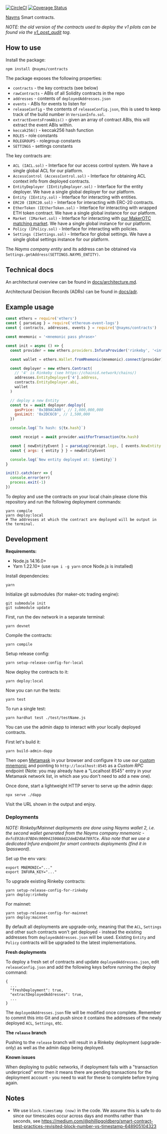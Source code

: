 [![CircleCI](https://circleci.com/gh/nayms/contracts/tree/master.svg?style=shield)](https://circleci.com/gh/nayms/contracts/tree/master) [![Coverage Status](https://coveralls.io/repos/github/nayms/contracts/badge.svg?branch=master)](https://coveralls.io/github/nayms/contracts?branch=master)

[Nayms](https://nayms.io) Smart contracts.

_NOTE: the old version of the contracts used to deploy the v1 pilots can be found via the [v1_post_audit](https://github.com/nayms/contracts/tree/v1_post_audit) tag_.


## How to use

Install the package:

```
npm install @nayms/contracts
```

The package exposes the following properties:

* `contracts` - the key contracts (see below)
* `rawContracts` - ABIs of all Solidity contracts in the repo
* `addresses` - contents of `deployedAddresses.json`
* `events` - ABIs for events to listen for
* `releaseConfig` - the contents of `releaseConfig.json`, this is used to keep track of the build number in `VersionInfo.sol`.
* `extractEventsFromAbis()` - given an array of contract ABIs, this will extract the event ABIs within.
* `keccak256()` - keccak256 hash function
* `ROLES` - role constants
* `ROLEGROUPS` - rolegroup constants
* `SETTINGS` - settings constants

The key contracts are:

* `ACL (IACL.sol)` - Interface for our access control system. We have a single global ACL for our platform.
* `AccessControl (AccessControl.sol)` - Interface for obtaining ACL context info from deployed contracts.
* `EntityDeployer (IEntityDeployer.sol)` - Interface for the entity deployer. We have a single global deployer for our platform.
* `Entity (IEntity.sol)` - Interface for interacting with entities.
* `ERC20 (IERC20.sol)` - Interface for interacting with ERC-20 contracts.
* `EtherToken (IEtherToken.sol)` - Interface for interacting with wrapped ETH token contract. We have a single global instance for our platform.
* `Market (IMarket.sol)` - Interface for interacting with [our MakerOTC matching market](https://github.com/nayms/maker-otc). We have a single global instance for our platform.
* `Policy (IPolicy.sol)` - Interface for interacting with policies.
* `Settings (ISettings.sol)` - Interface for global settings. We have a single global settings instance for our platform.

The _Nayms company entity_ and its address can be obtained via `Settings.getAddress(SETTINGS.NAYMS_ENTITY)`.

## Technical docs

An architectural overview can be found in [docs/architecture.md](docs/architecture.md).

Architectural Decision Records (ADRs) can be found in [docs/adr](docs/adr).

## Example usage

```js
const ethers = require('ethers')
const { parseLog } = require('ethereum-event-logs')
const { contracts, addresses, events } = require('@nayms/contracts')

const mnemonic = '<mnemonic pass phrase>'

const init = async () => {
  const provider = new ethers.providers.InfuraProvider('rinkeby', '<infura token>')

  const wallet = ethers.Wallet.fromMnemonic(mnemonic).connect(provider)

  const deployer = new ethers.Contract(
    // '4' is Rinkeby (see https://chainid.network/chains/)
    addresses.EntityDeployer['4'].address,
    contracts.EntityDeployer.abi,
    wallet
  )

  // deploy a new Entity
  const tx = await deployer.deploy({
    gasPrice: '0x3B9ACA00', // 1,000,000,000
    gasLimit: '0x2DC6C0', // 1,500,000
  })

  console.log(`Tx hash: ${tx.hash}`)

  const receipt = await provider.waitForTransaction(tx.hash)

  const [ newEntityEvent ] = parseLog(receipt.logs, [ events.NewEntity ])
  const { args: { entity } } = newEntityEvent

  console.log(`New entity deployed at: ${entity}`)
}

init().catch(err => {
  console.error(err)
  process.exit(-1)
})
```

To deploy and use the contracts on your local chain please clone this repository and run the following deployment commands:

```shell
yarn compile
yarn deploy:local
# The addresses at which the contract are deployed will be output in the terminal.
```
## Development

**Requirements:**

* Node.js 14.16.0+
* Yarn 1.22.10+ (use `npm i -g yarn` once Node.js is installed)

Install dependencies:

```shell
yarn
```

Initialize git submodules (for maker-otc trading engine):

```shell
git submodule init
git submodule update
```

First, run the dev network in a separate terminal:

```shell
yarn devnet
```

Compile the contracts:

```shell
yarn compile
```

Setup release config:

```shell
yarn setup-release-config-for-local
```

Now deploy the contracts to it:

```shell
yarn deploy:local
```

Now you can run the tests:

```shell
yarn test
```

To run a single test:

```shell
yarn hardhat test ./test/testName.js
```

You can use the admin dapp to interact with your locally deployed contracts. 

First let's build it:

```shell
yarn build-admin-dapp
```

Then open [Metamask](https://metamask.io/) in your browser and configure it to use our [custom mnemonic](https://github.com/nayms/contracts/blob/master/utils/constants.js#L3) and pointing to `http://localhost:8545` as a _Custom RPC_ endpoint (Note: you may already have a "Localhost 8545" entry in your Metamask network list, in which ase you don't need to add a new one).

Once done, start a lightweight HTTP server to serve up the admin dapp:

```shell
npx serve ./dapp
```

Visit the URL shown in the output and enjoy.

### Deployments

_NOTE: Rinkeby/Mainnet deployments are done using Nayms wallet 2, i.e. the second wallet generated from the Nayms company mnemonic - `0xfcE918c07BD4c900941500A6632deB24bA7897Ce`. Also note that we use a dedicated Infura endpoint for smart contracts deployments (find it in 1password)_.

Set up the env vars:

```shell
export MNEMONIC="..."
export INFURA_KEY="..."
```

To upgrade existing Rinkeby contracts:

```shell
yarn setup-release-config-for-rinkeby
yarn deploy:rinkeby
```

For mainnet:

```shell
yarn setup-release-config-for-mainnet
yarn deploy:mainnet
```

By default all deployments are upgrade-only, meaning that the `ACL`, `Settings` and other such contracts won't get deployed - instead the existing addresses from `deployedAddresses.json` will be used. Existing `Entity` and `Policy` contracts will be upgraded to the latest implementations.

**Fresh deployments**

To deploy a fresh set of contracts and update `deployedAddresses.json`, edit `releaseConfig.json` and add the following keys before running the deploy command:

```shell
{
  ...
  "freshDeployment": true,
  "extractDeployedAddresses": true,
  ...
}
```

The `deployedAddresses.json` file will be modified once complete. Remember to commit this into Git and push since it contains the addresses of the newly deployed `ACL`, `Settings`, etc.

**The `release` branch**

Pushing to the `release` branch will result in a Rinkeby deployment (upgrade-only) as well as the admin dapp being deployed.

**Known issues**

When deploying to public networks, if deployment fails with a "transaction underpriced" error then it means there are pending transactions for the deployment account - you need to wait for these to complete before trying again.



## Notes

* We use `block.timestamp (now)` in the code. We assume this is safe to do since our timescales occur across days and months rather than seconds, see https://medium.com/@phillipgoldberg/smart-contract-best-practices-revisited-block-number-vs-timestamp-648905104323
